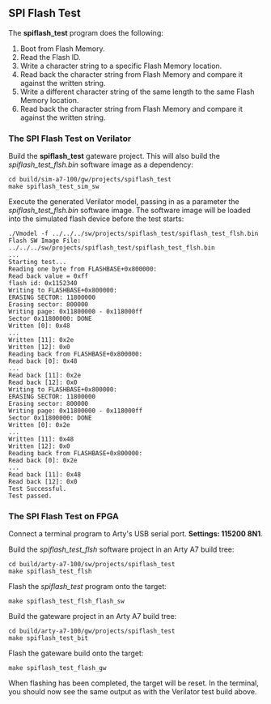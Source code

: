 ## SPI Flash Test

The **spiflash_test** program does the following:

1. Boot from Flash Memory.
2. Read the Flash ID.
3. Write a character string to a specific Flash Memory location.
4. Read back the character string from Flash Memory and compare it against the written string.
5. Write a different character string of the same length to the same Flash Memory location.
6. Read back the character string from Flash Memory and compare it against the written string.

### The SPI Flash Test on Verilator

Build the **spiflash_test** gateware project. This will also build the *spiflash_test_flsh.bin* software image as a dependency:
```
cd build/sim-a7-100/gw/projects/spiflash_test
make spiflash_test_sim_sw
```

Execute the generated Verilator model, passing in as a parameter the *spiflash_test_flsh.bin* software image. The software image will be loaded into the simulated flash device before the test starts:
```
./Vmodel -f ../../../sw/projects/spiflash_test/spiflash_test_flsh.bin
Flash SW Image File: ../../../sw/projects/spiflash_test/spiflash_test_flsh.bin
...
Starting test...
Reading one byte from FLASHBASE+0x800000:
Read back value = 0xff
flash id: 0x1152340
Writing to FLASHBASE+0x800000:
ERASING SECTOR: 11800000
Erasing sector: 800000
Writing page: 0x11800000 - 0x118000ff
Sector 0x11800000: DONE
Written [0]: 0x48
...
Written [11]: 0x2e
Written [12]: 0x0
Reading back from FLASHBASE+0x800000:
Read back [0]: 0x48
...
Read back [11]: 0x2e
Read back [12]: 0x0
Writing to FLASHBASE+0x800000:
ERASING SECTOR: 11800000
Erasing sector: 800000
Writing page: 0x11800000 - 0x118000ff
Sector 0x11800000: DONE
Written [0]: 0x2e
...
Written [11]: 0x48
Written [12]: 0x0
Reading back from FLASHBASE+0x800000:
Read back [0]: 0x2e
...
Read back [11]: 0x48
Read back [12]: 0x0
Test Successful.
Test passed.
```

### The SPI Flash Test on FPGA

Connect a terminal program to Arty's USB serial port. **Settings: 115200 8N1**.

Build the *spiflash_test_flsh* software project in an Arty A7 build tree:
```
cd build/arty-a7-100/sw/projects/spiflash_test
make spiflash_test_flsh
```
Flash the *spiflash_test* program onto the target:
```
make spiflash_test_flsh_flash_sw
```
Build the gateware project in an Arty A7 build tree:
```
cd build/arty-a7-100/gw/projects/spiflash_test
make spiflash_test_bit
```
Flash the gateware build onto the target:
```
make spiflash_test_flash_gw
```
When flashing has been completed, the target will be reset. In the terminal, you should now see the same output as with the Verilator test build above.

